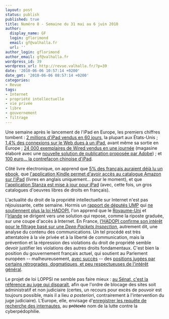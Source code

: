 ```yaml
---
layout: post
status: publish
published: true
title: Numéro 8 - Semaine du 31 mai au 6 juin 2010
author:
  display_name: GF
  login: gflorimond
  email: gf@valhalla.fr
  url: ''
author_login: gflorimond
author_email: gf@valhalla.fr
wordpress_id: 39
wordpress_url: http://revue.valhalla.fr/?p=39
date: '2010-06-06 10:57:14 +0200'
date_gmt: '2010-06-06 08:57:14 +0200'
categories:
- Revue
tags:
- Internet
- propriété intellectuelle
- vie privée
- libre
- gouvernement
- filtrage
---
```

<p>Une semaine après le lancement de l'iPad en Europe, les premiers chiffres tombent : <a href="http://www.journaldumac.com/2010/05/31/deux-millions-en-60-jours/">2 millions d'iPad vendus en 60 jours</a>, la plupart aux États-Unis ; <a href="http://www.macplus.net/magplus/depeche-53912-fr-ipad-1-4-des-connexions">1,4% des connexions sur le Web dues à un iPad</a>, avant même sa sortie en Europe ; <a href="http://www.macplus.net/magplus/depeche-53988-ipad-des-chiffres-pour-la-presse">24 000 exemplaires de Wired vendus en une journée</a> (magasine élaboré avec une <a href="http://www.igeneration.fr/ipad/adobe-montre-sa-solution-de-creation-de-magazines-ipad-11620">nouvelle solution de publication proposée par Adobe</a>) ; et <a href="http://www.clubic.com/tablette-internet-mid/ipad/actualite-343178-ipad-iped-chine-copie-contre-facon.html">100 euro... la contrefaçon chinoise d'iPad</a>.</p>
<p>Côté livre électronique, on apprend que <a href="http://www.pcinpact.com/actu/news/57420-livres-numeriques-ebooks-etude-france.htm">5% des français auraient déjà lu un ebook</a>, que <a href="http://www.macplus.net/itrafik/depeche-53921-l-app-kindle-maintenant-pour-tous">l'application Kindle permet d'avoir accès au catalogue Amazon sur l'iPad</a> (livres en anglais uniquement... pour le moment), et que <a href="http://www.frenchiphone.com/2010/06/04/stanza-mis-a-jour-pour-lipad-lecture-electronique/">l'application Stanza est mise à jour pour iPad</a> (avec, cette fois, un gros catalogues d'oeuvres libres de droits en français).</p>
<p>L'actualité du droit de la propriété intellectuelle sur Internet n'est pas réjouissante, cette semaine. Hormis un <a href="http://www.numerama.com/magazine/15837-l-ethique-du-numerique-vue-par-des-deputes-ump.html">rapport de députés UMP</a> qui <a href="http://pro.clubic.com/legislation-loi-internet/hadopi/actualite-343866-droite-morceller-autour-hadopi.html">ne soutiennent plus la loi HADOPI</a>, l'on apprend que le <a href="http://www.pcinpact.com/actu/news/57282-ofcom-angleterre-fai-hadopi-debill.htm">Royaume-Uni</a> et l'<a href="http://www.lemonde.fr/tiny/1362386/">Irlande</a> se dirigent vers une solution qui repose, comme la riposte graduée, sur une coupe d'accès à Internet. En France, <a href="http://www.numerama.com/magazine/15828-l-hadopi-confirme-par-l-emploi-son-interet-pour-le-filtrage-par-dpi.html">l'HADOPI confirme son intérêt pour le filtrage basé sur une <i>Deep Packets Inspection</i></a>, autrement dit, une analyse du contenu des communications. Un tel procédé est très attentatoire à la vie privée et à la liberté de communication, mais la prévention et la répression des violations du droit de propriété semble devoir justifier les violations des autres droits fondamentaux. C'est bien la position du gouvernement français actuel, qui soutient au Parlement européen -- malheureusement, <a href="http://www.laquadrature.net/fr/rapport-gallo-le-dogmatisme-du-droit-dauteur-gagne-une-bataille-mais-pas-la-guerre">avec succès</a> -- des <a href="http://www.numerama.com/magazine/15606-la-france-defend-son-ideologie-du-droit-d-auteur-au-parlement-europeen-maj.html">positions jugées par certains rétrogrades, dogmatiques, et peu respectueuses de l'intérêt général</a>.</p>
<p>Le projet de loi LOPPSI ne semble pas faire mieux : <a href="http://www.lemonde.fr/tiny/1366687/">au Sénat, c'est la référence au juge qui disparaît</a>, afin que l'ordre de blocage des sites soit administratif et non judiciaire (certes, un recours pour excès de pouvoir est toujours possible, mais il a lieu <i>a posteriori</i>, contrairement à l'intervention du juge judiciaire). L'Europe, elle, envisage d'<a href="http://www.numerama.com/magazine/15878-l-europe-songe-a-enregistrer-les-recherches-au-nom-de-la-pedophilie.html">enregistrer les requête de recherche des internautes</a>, au <s>prétexte</s> nom de la lutte contre la cyberpédophilie.</p>
